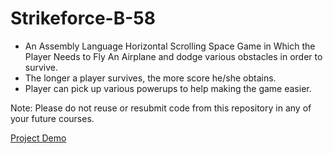 # Strikeforce-B-58

- An Assembly Language Horizontal Scrolling Space Game in Which the Player Needs to Fly An Airplane and dodge various obstacles in order to survive.
- The longer a player survives, the more score he/she obtains.
- Player can pick up various powerups to help making the game easier.

Note: Please do not reuse or resubmit code from this repository in any of your future courses.

[Project Demo](https://youtu.be/k5wtSwFGKk0)

